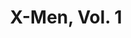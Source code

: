 ---
title: "X-Men, Vol. 1"
issue: 6A
issue_nr: 6
full_title: Farther Still
subtitle: ""
story_arc: ""
crossover: ""
variant: ""
publisher: Marvel Comics
creators: 
  - John Byrne
  - Joe Rubinstein
  - Jim Lee
release_date: Mar 1992
release_year: 1992
genre:
  - Action
  - Adventure
  - Super-Heroes
format: Comic
pages: 32
signed_by: ""
price: 1.25
---